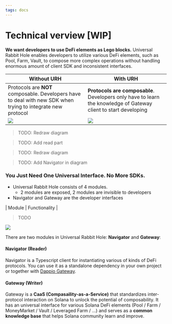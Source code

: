 ```yaml
---
tags: docs
---
```


# Technical verview [WIP]

**We want developers to use DeFi elements as Lego blocks.** Universal Rabbit Hole enables developers to utilize various DeFi elements, such as Pool, Farm, Vault, to compose more complex operations without handling enormous amount of client SDK and inconsistent interfaces. 

| Without URH | With URH |
| - | - |
| Protocols are **NOT** composable. Developers have to deal with new SDK when trying to integrate new protocol | **Protocols are composable**. Developers only have to learn the knowledge of Gateway client to start developing |
| ![](https://hackmd.io/_uploads/HykS0teHi.png) | ![](https://hackmd.io/_uploads/SJzgZC-Hj.png) |

> TODO: Redraw diagram

> TODO: Add read part

> TODO: Redraw diagram

> TODO: Add Navigator in diagram

### You Just Need One Universal Interface. No More SDKs.

- Universal Rabbit Hole consists of 4 modules.
  - 2 modules are exposed, 2 modules are invisible to developers
- Navigator and Gateway are the developer interfaces

| Module | Functionality | 

> TODO

![](https://hackmd.io/_uploads/rJbWYMd-o.jpg)

There are two modules in Universal Rabbit Hole: **Navigator** and **Gateway**:

#### Navigator (Reader)

Navigator is a Typescript client for instantiating various of kinds of DeFi protocols. You can use it as a standalone dependency in your own project or together with [Dappio Gateway](https://guide.dappio.xyz/the-universal-rabbit-hole).

#### Gateway (Writer)

Gateway is a **CaaS (Compasaility-as-a-Service)** that standardizes inter-protocol interaction on Solana to unlock the potential of composability. It has an universal interface for various Solana DeFi elements (Pool / Farm / MoneyMarket / Vault / Leveraged Farm / ...) and serves as a **common knowledge base** that helps Solana community learn and improve.
